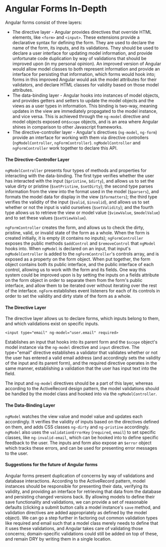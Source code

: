 # Angular Forms In-Depth

Angular forms consist of three layers:

* The directive layer - Angular provides directives that override HTML elements, like `<form>` and `<input>`. These extensions provide a declarative syntax for defining the form. They are used to declare the name of the form, its inputs, and its validations. They should be used to declare a user interface for updating model information, and provide unfortunate code duplication by way of validations that should be improved upon (in my personal opinion). An improved version of Angular would allow model classes to both represent information and provide an interface for persisting that information, which forms would hook into; forms in this improved Angular would ask the model attributes for their validators, and declare HTML classes for validity based on those model attributes.
* The data-binding layer - Angular hooks into instances of model objects, and provides getters and setters to update the model objects and the views as a user types in information. This binding is two-way, meaning updates in the view are immediately propagated to the model instance, and vice versa. This is achieved through the `ng-model` directive and model objects exposed on`$scope` objects, and is an area where Angular shines in comparison to other Javascript frameworks.
* The directive-controller layer - Angular's directives (`ng-model`, `ng-form`) provide an interface for working with them via directive controllers (`ngModelController`, `ngFormController`). `ngModelController` and `ngFormController` work together to declare this API. 

#### The Directive-Controller Layer

`ngModelController` presents four types of methods and properties for interacting with the data-binding. The first type verifies whether the user has interacted with the input (`$pristine`, `$dirty`), and allows us to set the value dirty or pristine (`$setPristine`, `$setDirty`); the second type parses information from the view into the format used in the model (`$parsers`), and formats the model data for display in the view (`$formatters`); the third type verifies the validity of the input (`$valid`, `$invalid`), and allows us to set whether or not the input is valid ourselves (`$setValidity`); and the fourth type allows us to retrieve the view or model value (`$viewValue`, `$modelValue`) and to set these values (`$setViewValue`).

`ngFormController` creates the form, and allows us to check the dirty, pristine, valid, or invalid state of the form as a whole. When the form is created initially, it is empty (it contains no inputs); `ngFormController` exposes the public methods `$addControl` and `$removeControl` that `ngModel` hooks into. When `ngModel` is declared on an input, that input's `ngModelController` is added to the `ngFormController`'s controls array, and is exposed as a property on the form object. When put together, the form object contains both its public interface, and the public interface of each control, allowing us to work with the form and its fields. One way this system could be improved upon is by setting the inputs on a fields attribute on the form object in order to separate them from the form's public interface, and allow them to be iterated over without iterating over the rest of the interface. `ngForm` establishes event listeners for each of its controls in order to set the validity and dirty state of the form as a whole. 

#### The Directive Layer

The directive layer allows us to declare forms, which inputs belong to them, and which validations exist on specific inputs. 

	<input type="email" ng-model="user.email" required>
	
Establishes an input that hooks into its parent form and the `$scope` object's model instance via the `ng-model` directive and `input` directive. The type="email" directive establishes a validator that validates whether or not the user has entered a valid email address (and accordingly sets the validity of the input and its parent form), and the required directive operates in the same manner, establishing a validation that the user has input text into the field.

The input and `ng-model` directives should be a part of this layer, whereas according to the ActiveRecord design pattern, the model validations should be handled by the model class and hooked into via the `ngModelController`. 

#### The Data-Binding Layer

`ngModel` watches the view value and model value and updates each accordingly. It verifies the validity of inputs based on the directives defined on them, and adds CSS classes `ng-dirty` and `ng-pristine` accordingly. `ngModel` also uses the `validationErrorKey` (`required`, `email`) to set specific classes, like `ng-invalid-email`, which can be hooked into to define specific feedback to the user. The inputs and form also expose an `$error` object which tracks these errors, and can be used for presenting error messages to the user. 

#### Suggestions for the future of Angular forms

Angular forms present duplication of concerns by way of validations and database interactions. According to the ActiveRecord pattern, model instances should be responsible for presenting their data, verifying its validity, and providing an interface for retrieving that data from the database and persisting changed versions back. By allowing models to define their save functionality and validations, we can provide a set of reasonable defaults (clicking a submit button calls a model instance's `save` method, and validation directives are added appropriately as defined by the model object). We can go a step further in factoring out common validation types like required and email such that a model class merely needs to define that it uses these validations, and Angular takes care of validating those concerns; domain-specific validations could still be added on top of these, and remain DRY by writing them in a single location. 


